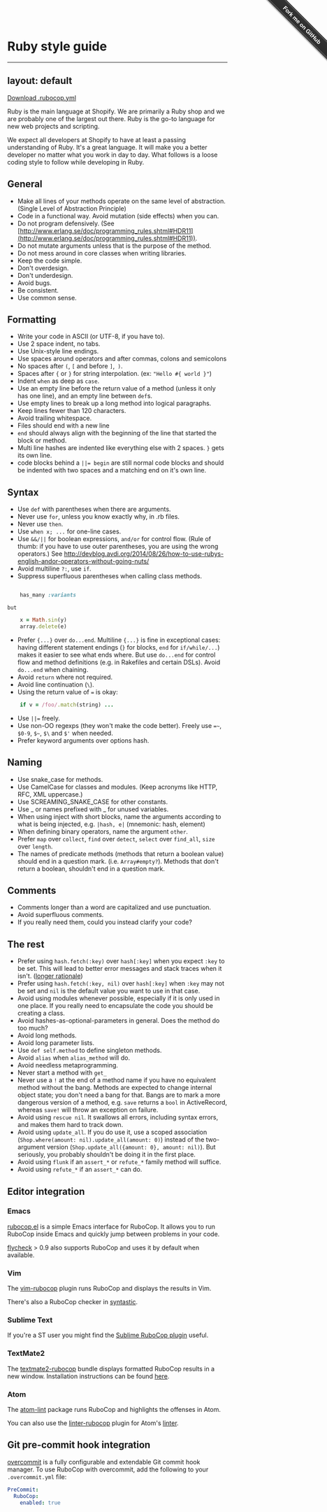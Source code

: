 # Ruby style guide

---
layout: default
---
[Download .rubocop.yml](/rubocop.yml)

Ruby is the main language at Shopify. We are primarily a Ruby shop and we are probably one of the largest out there. Ruby is the go-to language for new web projects and scripting.

We expect all developers at Shopify to have at least a passing understanding of Ruby. It's a great language. It will make you a better developer no matter what you work in day to day. What follows is a loose coding style to follow while developing in Ruby.

## General

* Make all lines of your methods operate on the same level of abstraction. (Single Level of Abstraction Principle)
* Code in a functional way. Avoid mutation (side effects) when you can.
* Do not program defensively. (See [http://www.erlang.se/doc/programming_rules.shtml#HDR11](http://www.erlang.se/doc/programming_rules.shtml#HDR11)).
* Do not mutate arguments unless that is the purpose of the method.
* Do not mess around in core classes when writing libraries.
* Keep the code simple.
* Don't overdesign.
* Don't underdesign.
* Avoid bugs.
* Be consistent.
* Use common sense.


## Formatting


* Write your code in ASCII (or UTF-8, if you have to).
* Use 2 space indent, no tabs.
* Use Unix-style line endings.
* Use spaces around operators and after commas, colons and semicolons
* No spaces after `(`, `[` and before `]`,` )`.
* Spaces after `{` or `}` for string interpolation. (ex: `"Hello #{ world }"`)
* Indent `when` as deep as `case`.
* Use an empty line before the return value of a method (unless it only has one line), and an empty line between `def`s.
* Use empty lines to break up a long method into logical paragraphs.
* Keep lines fewer than 120 characters.
* Avoid trailing whitespace.
* Files should end with a new line
* `end` should always align with the beginning of the line that started the block or method.
* Multi line hashes are indented like everything else with 2 spaces. `}` gets its own line.
* code blocks behind a ```||= begin``` are still normal code blocks and should be indented with two spaces and a matching end on it's own line.


## Syntax

* Use `def` with parentheses when there are arguments.
* Never use `for`, unless you know exactly why, in .rb files.
* Never use `then`.
* Use `when x; ...` for one-line cases.
* Use `&&/||` for boolean expressions, `and/or` for control flow. (Rule of thumb: if you have to use outer parentheses, you are using the wrong operators.) See http://devblog.avdi.org/2014/08/26/how-to-use-rubys-english-andor-operators-without-going-nuts/
* Avoid multiline `?:`, use `if`.
* Suppress superfluous parentheses when calling class methods.
```ruby

    has_many :variants
```
    but
```ruby
    x = Math.sin(y)
    array.delete(e)
```
* Prefer `{...}` over `do...end`.  Multiline `{...}` is fine in exceptional cases: having different statement endings (`}` for blocks, `end` for `if/while/...`) makes it easier to see what ends where.  But use `do...end` for control flow and method definitions (e.g. in Rakefiles and certain DSLs).  Avoid `do...end` when chaining.
* Avoid `return` where not required.
* Avoid line continuation (`\`).
* Using the return value of `=` is okay:
```ruby
    if v = /foo/.match(string) ...
```
* Use `||=` freely.
* Use non-OO regexps (they won't make the code better).  Freely use `=~`, `$0-9`, `$~`, `$\` and `$'` when needed.
* Prefer keyword arguments over options hash.


## Naming

* Use snake_case for methods.
* Use CamelCase for classes and modules.  (Keep acronyms like HTTP, RFC, XML uppercase.)
* Use SCREAMING_SNAKE_CASE for other constants.
* Use _ or names prefixed with _ for unused variables.
* When using inject with short blocks, name the arguments according to what is being injected, e.g. `|hash, e|` (mnemonic: hash, element)
* When defining binary operators, name the argument `other`.
* Prefer `map` over `collect`, `find` over `detect`, `select` over `find_all`, `size` over `length`.
* The names of predicate methods (methods that return a boolean value) should end in a question mark. (i.e. `Array#empty?`). Methods that don't return a boolean, shouldn't end in a question mark.

## Comments

* Comments longer than a word are capitalized and use punctuation.
* Avoid superfluous comments.
* If you really need them, could you instead clarify your code?

## The rest

* Prefer using `hash.fetch(:key)` over `hash[:key]` when you expect `:key` to be set. This will lead to better error messages and stack traces when it isn't. ([longer rationale](http://www.bitzesty.com/blog/2014/5/19/hashfetch-in-ruby-development))
* Prefer using `hash.fetch(:key, nil)` over `hash[:key]` when `:key` may not be set and `nil` is the default value you want to use in that case.
* Avoid using modules whenever possible, especially if it is only used in one place. If you really need to encapsulate the code you should be creating a class.
* Avoid hashes-as-optional-parameters in general.  Does the method do too much?
* Avoid long methods.
* Avoid long parameter lists.
* Use `def self.method` to define singleton methods.
* Avoid `alias` when `alias_method` will do.
* Avoid needless metaprogramming.
* Never start a method with `get_`
* Never use a `!` at the end of a method name if you have no equivalent method without the bang. Methods are expected to change internal object state; you don't need a bang for that. Bangs are to mark a more dangerous version of a method, e.g. `save` returns a `bool` in ActiveRecord, whereas `save!` will throw an exception on failure.
* Avoid using `rescue nil`. It swallows all errors, including syntax errors, and makes them hard to track down.
* Avoid using `update_all`. If you do use it, use a scoped association (`Shop.where(amount: nil).update_all(amount: 0)`) instead of the two-argument version (`Shop.update_all({amount: 0}, amount: nil)`). But seriously, you probably shouldn't be doing it in the first place.
* Avoid using `flunk` if an `assert_*` or `refute_*` family method will suffice.
* Avoid using `refute_*` if an `assert_*` can do.

<div class="github-fork-ribbon-wrapper right fixed" style="width: 150px;height: 150px;position: fixed;overflow: hidden;top: 0;z-index: 9999;pointer-events: none;right: 0;"><div class="github-fork-ribbon" style="position: absolute;padding: 2px 0;background-color: #333;background-image: linear-gradient(to bottom, rgba(0, 0, 0, 0), rgba(0, 0, 0, 0.15));-webkit-box-shadow: 0 2px 3px 0 rgba(0, 0, 0, 0.5);-moz-box-shadow: 0 2px 3px 0 rgba(0, 0, 0, 0.5);box-shadow: 0 2px 3px 0 rgba(0, 0, 0, 0.5);z-index: 9999;pointer-events: auto;top: 42px;right: -43px;-webkit-transform: rotate(45deg);-moz-transform: rotate(45deg);-ms-transform: rotate(45deg);-o-transform: rotate(45deg);transform: rotate(45deg);"><a href="https://github.com/Shopify/styleguide" style="font: 700 13px &quot;Helvetica Neue&quot;, Helvetica, Arial, sans-serif;color: #fff;text-decoration: none;text-shadow: 0 -1px rgba(0, 0, 0, 0.5);text-align: center;width: 200px;line-height: 20px;display: inline-block;padding: 2px 0;border-width: 1px 0;border-style: dotted;border-color: rgba(255, 255, 255, 0.7);">Fork me on GitHub</a></div></div>

## Editor integration

### Emacs

[rubocop.el](https://github.com/bbatsov/rubocop-emacs) is a simple
Emacs interface for RuboCop. It allows you to run RuboCop inside Emacs
and quickly jump between problems in your code.

[flycheck](https://github.com/lunaryorn/flycheck) > 0.9 also supports
RuboCop and uses it by default when available.

### Vim

The [vim-rubocop](https://github.com/ngmy/vim-rubocop) plugin runs
RuboCop and displays the results in Vim.

There's also a RuboCop checker in
[syntastic](https://github.com/scrooloose/syntastic).

### Sublime Text

If you're a ST user you might find the
[Sublime RuboCop plugin](https://github.com/pderichs/sublime_rubocop)
useful.

### TextMate2

The [textmate2-rubocop](https://github.com/mrdougal/textmate2-rubocop)
bundle displays formatted RuboCop results in a new window.
Installation instructions can be found [here](https://github.com/mrdougal/textmate2-rubocop#installation).

### Atom

The [atom-lint](https://github.com/yujinakayama/atom-lint) package
runs RuboCop and highlights the offenses in Atom.

You can also use the [linter-rubocop](https://github.com/AtomLinter/linter-rubocop)
plugin for Atom's [linter](https://github.com/AtomLinter/Linter).

## Git pre-commit hook integration

[overcommit](https://github.com/brigade/overcommit) is a fully configurable and
extendable Git commit hook manager. To use RuboCop with overcommit, add the
following to your `.overcommit.yml` file:

```yaml
PreCommit:
  RuboCop:
    enabled: true
```
